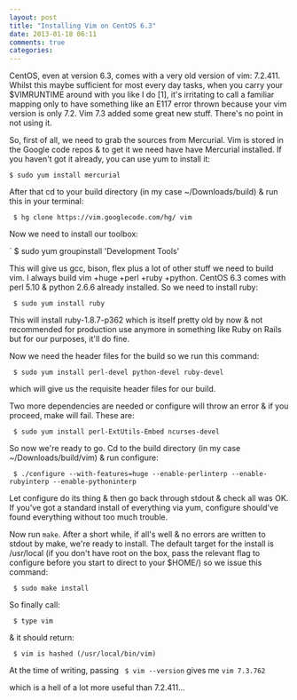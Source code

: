 ```yaml
---
layout: post
title: "Installing Vim on CentOS 6.3"
date: 2013-01-18 06:11
comments: true
categories: 
---
```


CentOS, even at version 6.3, comes with a very old version of vim: 7.2.411. Whilst this maybe sufficient for most every day tasks, when you carry your $VIMRUNTIME around with you like I do [1], it's irritating to call a familiar mapping only to have something like an E117 error thrown because your vim version is only 7.2.  Vim 7.3 added some great new stuff. There's no point in not using it.

So, first of all, we need to grab the sources from Mercurial. Vim is stored in the Google code repos & to get it we need have have Mercurial installed. If you haven't got it already, you can use yum to install it:

`$ sudo yum install mercurial`

After that cd to your build directory (in my case ~/Downloads/build) & run this in your terminal:

` $ hg clone https://vim.googlecode.com/hg/ vim`

Now we need to install our toolbox:

` $ sudo yum groupinstall 'Development Tools'

This will give us gcc, bison, flex plus a lot of other stuff we need to build vim. I always build vim +huge +perl +ruby +python. CentOS 6.3 comes with perl 5.10 & python 2.6.6 already installed. So we need to install ruby:

` $ sudo yum install ruby`

This will install ruby-1.8.7-p362 which is itself pretty old by now & not recommended for production use anymore in something like Ruby on Rails but for our purposes, it'll do fine.

Now we need the header files for the build so we run this command:

` $ sudo yum install perl-devel python-devel ruby-devel`

which will give us the requisite header files for our build.

Two more dependencies are needed or configure will throw an error & if you proceed, make will fail. These are:

` $ sudo yum install perl-ExtUtils-Embed ncurses-devel`

So now we're ready to go. Cd to the build directory (in my case ~/Downloads/build/vim) & run configure:

` $ ./configure --with-features=huge --enable-perlinterp --enable-rubyinterp --enable-pythoninterp`

Let configure do its thing & then go back through stdout & check all was OK. If you've got a standard install of everything via yum, configure should've found everything without too much trouble.

Now run `make`. After a short while, if all's well & no errors are written to stdout by make, we're ready to install. The default target for the install is /usr/local (if you don't have root on the box, pass the relevant flag to configure before you start to direct to your $HOME/) so we issue this command:

` $ sudo make install`

So finally call:

` $ type vim`

& it should return:

` $ vim is hashed (/usr/local/bin/vim)`

At the time of writing, passing ` $ vim --version` gives me `vim 7.3.762`

which is a hell of a lot more useful than 7.2.411...
